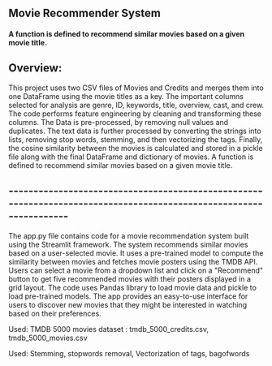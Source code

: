 ## Movie Recommender System
#### A function is defined to recommend similar movies based on a given movie title.
## Overview: 

This project uses two CSV files of Movies and Credits and merges them into one DataFrame using the movie titles as a key. 
The important columns selected for analysis are genre, ID, keywords, title, overview, cast, and crew. 
The code performs feature engineering by cleaning and transforming these columns. 
The Data is pre-processed, by removing null values and duplicates. 
The text data is further processed by converting the strings into lists, removing stop words, stemming, and then vectorizing the tags. 
Finally, the cosine similarity between the movies is calculated and stored in a pickle file along with the final DataFrame and dictionary of movies. 
A function is defined to recommend similar movies based on a given movie title.

## ------------------------------------------------------------------------------------------------------------------
The app.py file contains code for a movie recommendation system built using the Streamlit framework. The system recommends similar movies based on a user-selected movie. It uses a pre-trained model to compute the similarity between movies and fetches movie posters using the TMDB API. Users can select a movie from a dropdown list and click on a "Recommend" button to get five recommended movies with their posters displayed in a grid layout. The code uses Pandas library to load movie data and pickle to load pre-trained models. The app provides an easy-to-use interface for users to discover new movies that they might be interested in watching based on their preferences.


Used: TMDB 5000 movies dataset : tmdb_5000_credits.csv, tmdb_5000_movies.csv

Used: Stemming, stopwords removal, Vectorization of tags, bagofwords 
